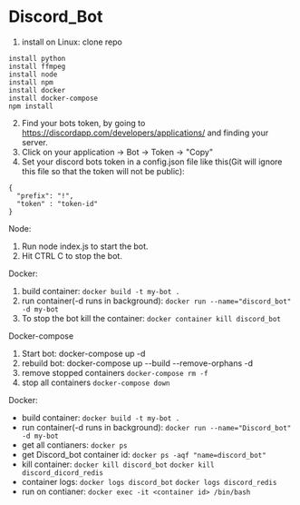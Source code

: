 # Discord_Bot
1. install on Linux:
clone repo
```
install python
install ffmpeg
install node
install npm
install docker
install docker-compose
npm install
```

2. Find your bots token, by going to https://discordapp.com/developers/applications/ and finding your server.
3. Click on your application -> Bot -> Token -> "Copy"
4. Set your discord bots token in a config.json file like this(Git will ignore this file so that the token will not be public): 

```
{
  "prefix": "!",
  "token" : "token-id"
}
```

Node:
1. Run node index.js to start the bot.
2. Hit CTRL C to stop the bot.

Docker:
1. build container:
```docker build -t my-bot .```
2. run container(-d runs in background):
```docker run --name="discord_bot" -d my-bot```
3. To stop the bot kill the container:
  ```docker container kill discord_bot```

Docker-compose
1. Start bot: docker-compose up -d
2. rebuild bot: docker-compose up --build --remove-orphans -d
3. remove stopped containers ```docker-compose rm -f```
4. stop all containers ```docker-compose down```

Docker:
- build container:
  ```docker build -t my-bot .```
- run container(-d runs in background):
  ```docker run --name="Discord_bot" -d my-bot```
- get all contianers:
  ```docker ps```
- get Discord_bot container id:
  ```docker ps -aqf "name=discord_bot"```
- kill container:
  ```docker kill discord_bot```
  ```docker kill discord_dicord_redis```
- container logs:
  ```docker logs discord_bot```
  ```docker logs discord_redis```
- run on contianer:
  ```docker exec -it <container id> /bin/bash```

